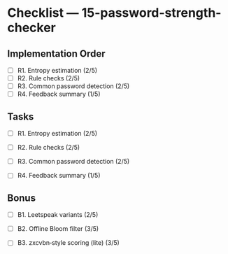 # Checklist — 15-password-strength-checker

## Implementation Order
- [ ] R1. Entropy estimation (2/5)
- [ ] R2. Rule checks (2/5)
- [ ] R3. Common password detection (2/5)
- [ ] R4. Feedback summary (1/5)

## Tasks

- [ ] R1. Entropy estimation (2/5)

- [ ] R2. Rule checks (2/5)

- [ ] R3. Common password detection (2/5)

- [ ] R4. Feedback summary (1/5)

## Bonus

- [ ] B1. Leetspeak variants (2/5)

- [ ] B2. Offline Bloom filter (3/5)

- [ ] B3. zxcvbn‑style scoring (lite) (3/5)
